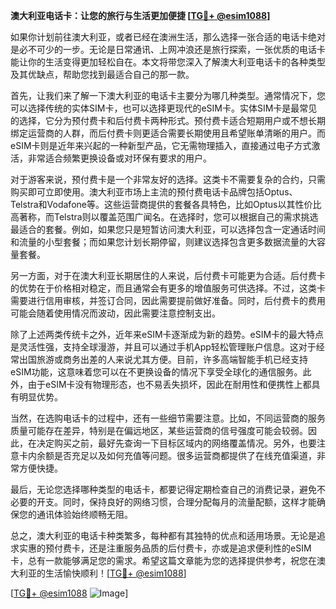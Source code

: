 **澳大利亚电话卡：让您的旅行与生活更加便捷 [[TG💪+ @esim1088](https://t.me/s/esim1088)]**

如果你计划前往澳大利亚，或者已经在澳洲生活，那么选择一张合适的电话卡绝对是必不可少的一步。无论是日常通讯、上网冲浪还是旅行探索，一张优质的电话卡能让你的生活变得更加轻松自在。本文将带您深入了解澳大利亚电话卡的各种类型及其优缺点，帮助您找到最适合自己的那一款。

首先，让我们来了解一下澳大利亚的电话卡主要分为哪几种类型。通常情况下，您可以选择传统的实体SIM卡，也可以选择更现代的eSIM卡。实体SIM卡是最常见的选择，它分为预付费卡和后付费卡两种形式。预付费卡适合短期用户或不想长期绑定运营商的人群，而后付费卡则更适合需要长期使用且希望账单清晰的用户。而eSIM卡则是近年来兴起的一种新型产品，它无需物理插入，直接通过电子方式激活，非常适合频繁更换设备或对环保有要求的用户。

对于游客来说，预付费卡是一个非常友好的选择。这类卡不需要复杂的合约，只需购买即可立即使用。澳大利亚市场上主流的预付费电话卡品牌包括Optus、Telstra和Vodafone等。这些运营商提供的套餐各具特色，比如Optus以其性价比高著称，而Telstra则以覆盖范围广闻名。在选择时，您可以根据自己的需求挑选最适合的套餐。例如，如果您只是短暂访问澳大利亚，可以选择包含一定通话时间和流量的小型套餐；而如果您计划长期停留，则建议选择包含更多数据流量的大容量套餐。

另一方面，对于在澳大利亚长期居住的人来说，后付费卡可能更为合适。后付费卡的优势在于价格相对稳定，而且通常会有更多的增值服务可供选择。不过，这类卡需要进行信用审核，并签订合同，因此需要提前做好准备。同时，后付费卡的费用可能会随着使用情况而波动，因此需要注意控制支出。

除了上述两类传统卡之外，近年来eSIM卡逐渐成为新的趋势。eSIM卡的最大特点是灵活性强，支持全球漫游，并且可以通过手机App轻松管理账户信息。这对于经常出国旅游或商务出差的人来说尤其方便。目前，许多高端智能手机已经支持eSIM功能，这意味着您可以在不更换设备的情况下享受全球化的通信服务。此外，由于eSIM卡没有物理形态，也不易丢失损坏，因此在耐用性和便携性上都具有明显优势。

当然，在选购电话卡的过程中，还有一些细节需要注意。比如，不同运营商的服务质量可能存在差异，特别是在偏远地区，某些运营商的信号强度可能会较弱。因此，在决定购买之前，最好先查询一下目标区域内的网络覆盖情况。另外，也要注意卡内余额是否充足以及如何充值等问题。很多运营商都提供了在线充值渠道，非常方便快捷。

最后，无论您选择哪种类型的电话卡，都要记得定期检查自己的消费记录，避免不必要的开支。同时，保持良好的网络习惯，合理分配每月的流量配额，这样才能确保您的通讯体验始终顺畅无阻。

总之，澳大利亚的电话卡种类繁多，每种都有其独特的优点和适用场景。无论是追求实惠的预付费卡，还是注重服务品质的后付费卡，亦或是追求便利性的eSIM卡，总有一款能够满足您的需求。希望这篇文章能为您的选择提供参考，祝您在澳大利亚的生活愉快顺利！[[TG💪+ @esim1088](https://t.me/s/esim1088)]

[[TG💪+ @esim1088](https://t.me/s/esim1088) ![Image](https://i.postimg.cc/4NQfJmqS/Snipaste-2025-05-13-00-14-12.png)]